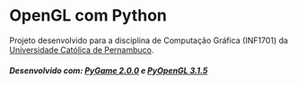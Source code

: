 # OpenGL com Python

Projeto desenvolvido para a disciplina de Computação Gráfica (INF1701) da <a href='https://www1.unicap.br/'>Universidade Católica de Pernambuco</a>.

##### Desenvolvido com: <a href='https://github.com/pygame/pygame'>PyGame 2.0.0</a> e <a href='https://pypi.org/project/PyOpenGL/'>PyOpenGL 3.1.5</a>
